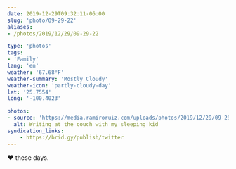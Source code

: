 ```yaml
---
date: 2019-12-29T09:32:11-06:00
slug: 'photo/09-29-22'
aliases:
- /photos/2019/12/29/09-29-22

type: 'photos'
tags:
- 'Family'
lang: 'en'
weather: '67.68°F'
weather-summary: 'Mostly Cloudy'
weather-icon: 'partly-cloudy-day'
lat: '25.7554'
long: '-100.4023'

photos:
- source: 'https://media.ramiroruiz.com/uploads/photos/2019/12/29/09-29-22/writing-at-the-couch-with-my-sleeping-kid.jpeg'
  alt: Writing at the couch with my sleeping kid
syndication_links:
    - https://brid.gy/publish/twitter
---
```

♥️ these days.
